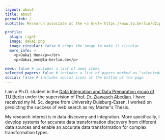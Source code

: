 ```yaml
---
layout: about
title: about
permalink: /
subtitle: Research associate at the <a href='https://www.tu.berlin/d2ip'> Data Integration and Data Preparation (D2IP) group, TU Berlin</a>. dakai_men@tu-berlin.de.

profile:
  align: right
  image: dakai.png
  image_circular: false # crops the image to make it circular
  more_info: >
    <p>Dakai Men</p></br>
    <p>dakai_men@tu-berlin.de</p>

news: false # includes a list of news items
selected_papers: false # includes a list of papers marked as "selected={true}"
social: false # includes social icons at the bottom of the page
---
```


I am a Ph.D. student in the [Data Integration and Data Preparation group of TU Berlin](https://www.tu.berlin/d2ip) under the supervision of [Prof. Dr. Ziawasch Abedjan](https://www.bifold.berlin/people/prof-dr-ziawasch-abedjan.html). I have received my M. Sc. degree from University Duisburg-Essen. I worked on predicting the success of web search as my Master's Thesis.

My research interest is in data discovery and integration. More specifically, I develop systems for accurate data transformation discovery from different data sources and enable an accurate data transformation for complex transformation types.
